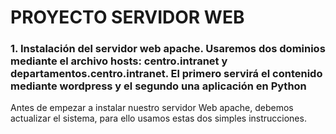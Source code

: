 # PROYECTO SERVIDOR WEB

### 1. Instalación del servidor web apache. Usaremos dos dominios mediante el archivo hosts: centro.intranet y departamentos.centro.intranet. El primero servirá el contenido mediante wordpress y el segundo una aplicación en Python

Antes de empezar a instalar nuestro servidor Web apache, debemos actualizar el sistema, para ello usamos estas dos simples instrucciones.
